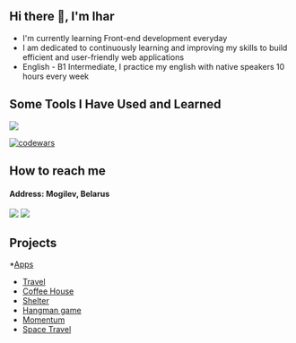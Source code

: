 ## Hi there 👋, I'm Ihar
* I'm currently learning Front-end development everyday
* I am dedicated to continuously learning and improving my skills to build efficient and user-friendly web applications
* English - B1 Intermediate, I practice my english with native speakers 10 hours every week

## Some Tools I Have Used and Learned
<p>
    <img src="https://skillicons.dev/icons?i=html,css,sass,js,ts,php,mysql,figma,git,github,nodejs,npm,webpack,vite,react,vscode,phpstorm" />
</p>

[![codewars](https://www.codewars.com/users/Ihar_blr/badges/large)](https://www.codewars.com/users/Ihar_blr)   
##  How to reach me
#### Address: Mogilev, Belarus

<p>
<a href="mailto:a17331582@gmail.com"><img src="https://skillicons.dev/icons?i=gmail" /></a>
<a href="https://discordapp.com/users/925457041785512027/"><img src="https://skillicons.dev/icons?i=discord" /></a>
</p>


## Projects
*[Apps](https://ihar-batura.github.io/Apps/src/)
* [Travel](https://ihar-batura.github.io/Travel/travel/dist/)
* [Coffee House](https://ihar-batura.github.io/Coffee-House/coffee-house/)
* [Shelter](https://ihar-batura.github.io/Animal-Shelter/shelter/src/)
* [Hangman game](https://ihar-batura.github.io/Hangman/hangman/)
* [Momentum](https://ihar-batura.github.io/Momentum/src/)
* [Space Travel](https://ihar-batura.github.io/Space-Travel/space-travel/)




